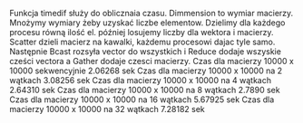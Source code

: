 Funkcja timedif służy do oblicznaia czasu. Dimmension to wymiar macierzy.
Mnożymy wymiary żeby uzyskać liczbe elementow. Dzielimy dla każdego procesu
 równą ilość el. później losujemy liczby dla wektora i macierzy. Scatter
dzieli macierz na kawalki, każdemu procesowi dajac tyle samo. Następnie 
Bcast rozsyła vector do wszystkich i Reduce dodaje wszyskie cześci vectora 
a Gather dodaje czesci macierzy.
Czas dla macierzy 10000 x 10000 sekwencyjnie 2.06268 sek
Czas dla macierzy 10000 x 10000 na 2 wątkach 3.08256 sek
Czas dla macierzy 10000 x 10000 na 4 wątkach 2.64310 sek
Czas dla macierzy 10000 x 10000 na 8 wątkach 2.7890 sek
Czas dla macierzy 10000 x 10000 na 16 wątkach 5.67925 sek
Czas dla macierzy 10000 x 10000 na 32 wątkach 7.28182 sek


